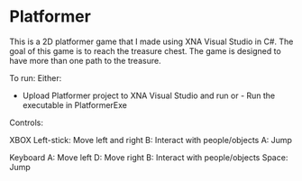 Platformer
==========

This is a 2D platformer game that I made using XNA Visual Studio in C#. 
The goal of this game is to reach the treasure chest. The game is designed to have more than one path to the treasure.

To run: 
 Either: 
   - Upload Platformer project to XNA Visual Studio and run
 		or
 	- Run the executable in PlatformerExe


Controls:

XBOX 
Left-stick: Move left and right
B: Interact with people/objects
A: Jump

Keyboard
A: Move left
D: Move right
B: Interact with people/objects
Space: Jump
